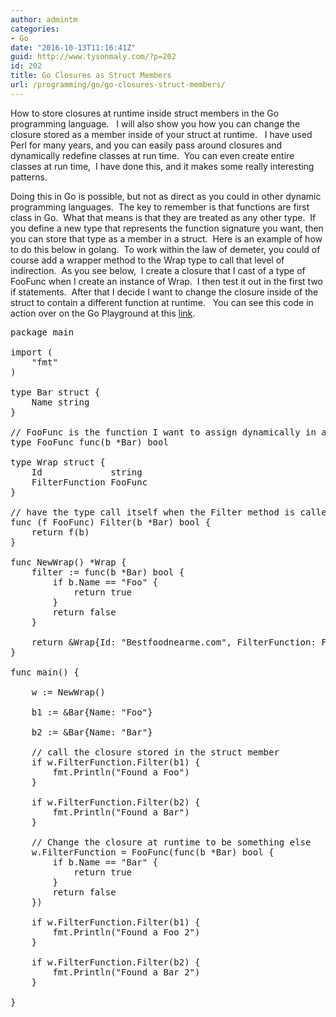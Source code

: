 ```yaml
---
author: admintm
categories:
- Go
date: "2016-10-13T11:16:41Z"
guid: http://www.tysonmaly.com/?p=202
id: 202
title: Go Closures as Struct Members
url: /programming/go/go-closures-struct-members/
---
```


How to store closures at runtime inside struct members in the Go programming language.   I will also show you how you can change the closure stored as a member inside of your struct at runtime.   I have used Perl for many years, and you can easily pass around closures and dynamically redefine classes at run time.  You can even create entire classes at run time,  I have done this, and it makes some really interesting patterns.

Doing this in Go is possible, but not as direct as you could in other dynamic programming languages.  The key to remember is that functions are first class in Go.  What that means is that they are treated as any other type.  If you define a new type that represents the function signature you want, then you can store that type as a member in a struct.  Here is an example of how to do this below in golang.  To work within the law of demeter, you could of course add a wrapper method to the Wrap type to call that level of indirection.  As you see below,  I create a closure that I cast of a type of FooFunc when I create an instance of Wrap.  I then test it out in the first two if statements.  After that I decide I want to change the closure inside of the struct to contain a different function at runtime.   You can see this code in action over on the Go Playground at this <a href="https://play.golang.org/p/4bViVV8-4N" target="_blank" rel="nofollow">link</a>.

<pre>package main

import (
    "fmt"
)

type Bar struct {
    Name string
}

// FooFunc is the function I want to assign dynamically in a struct type Wrap
type FooFunc func(b *Bar) bool

type Wrap struct {
    Id             string
    FilterFunction FooFunc
}

// have the type call itself when the Filter method is called
func (f FooFunc) Filter(b *Bar) bool {
    return f(b)
}

func NewWrap() *Wrap {
    filter := func(b *Bar) bool {
        if b.Name == "Foo" {
            return true
        }
        return false
    }

    return &Wrap{Id: "Bestfoodnearme.com", FilterFunction: FooFunc(filter)}
}

func main() {

    w := NewWrap()

    b1 := &Bar{Name: "Foo"}

    b2 := &Bar{Name: "Bar"}

    // call the closure stored in the struct member
    if w.FilterFunction.Filter(b1) {
        fmt.Println("Found a Foo")
    }

    if w.FilterFunction.Filter(b2) {
        fmt.Println("Found a Bar")
    }

    // Change the closure at runtime to be something else
    w.FilterFunction = FooFunc(func(b *Bar) bool {
        if b.Name == "Bar" {
            return true
        }
        return false
    })

    if w.FilterFunction.Filter(b1) {
        fmt.Println("Found a Foo 2")
    }

    if w.FilterFunction.Filter(b2) {
        fmt.Println("Found a Bar 2")
    }

}</pre>